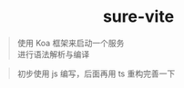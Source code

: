 # <div align="center">sure-vite</div>

> 使用 Koa 框架来启动一个服务 <br/>
> 进行语法解析与编译

> 初步使用 js 编写，后面再用 ts 重构完善一下
